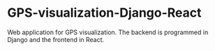 # GPS-visualization-Django-React
Web application for GPS visualization. The backend is programmed in Django and the frontend in React.
